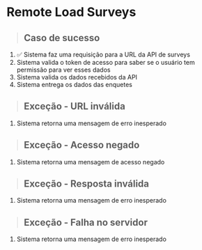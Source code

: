 # Remote Load Surveys

> ## Caso de sucesso
1. ✅ Sistema faz uma requisição para a URL da API de surveys
2.  Sistema valida o token de acesso para saber se o usuário tem permissão para ver esses dados
3.  Sistema valida os dados recebidos da API
4.  Sistema entrega os dados das enquetes

> ## Exceção - URL inválida
1.  Sistema retorna uma mensagem de erro inesperado

> ## Exceção - Acesso negado
1.  Sistema retorna uma mensagem de acesso negado

> ## Exceção - Resposta inválida
1.  Sistema retorna uma mensagem de erro inesperado

> ## Exceção - Falha no servidor
1.  Sistema retorna uma mensagem de erro inesperado